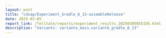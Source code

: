 ```yaml
---
layout: post
title: "cdsap/Experiment_Gradle_8_13-assembleRelease"
date: 2025-03-05
report_link: /Telltale/reports/experiment_results_20250305055156.html
description: "Variants: varianta_main,variantb_gradle_8_13"
---
```

